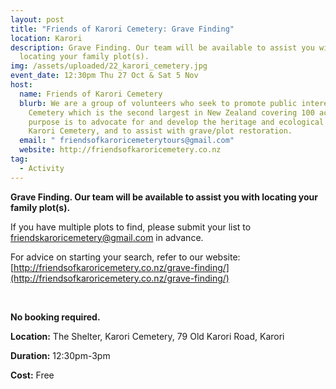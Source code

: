 ```yaml
---
layout: post
title: "Friends of Karori Cemetery: Grave Finding"
location: Karori
description: Grave Finding. Our team will be available to assist you with
  locating your family plot(s).
img: /assets/uploaded/22_karori_cemetery.jpg
event_date: 12:30pm Thu 27 Oct & Sat 5 Nov
host:
  name: Friends of Karori Cemetery
  blurb: We are a group of volunteers who seek to promote public interest in the
    Cemetery which is the second largest in New Zealand covering 100 acres. Our
    purpose is to advocate for and develop the heritage and ecological values of
    Karori Cemetery, and to assist with grave/plot restoration.
  email: " friendsofkaroricemeterytours@gmail.com"
  website: http://friendsofkaroricemetery.co.nz
tag:
  - Activity
---
```

**Grave Finding. Our team will be available to assist you with locating your family plot(s).**



If you have multiple plots to find, please submit your list to [friendskaroricemetery@gmail.com](mailto:friendskaroricemetery@gmail.com) in advance.



For advice on starting your search, refer to our website: [http://friendsofkaroricemetery.co.nz/grave-finding/](http://friendsofkaroricemetery.co.nz/grave-finding/)



<br>



**No booking required.**



**Location:** The Shelter, Karori Cemetery, 79 Old Karori Road, Karori



**Duration:** 12:30pm-3pm



**Cost:** Free